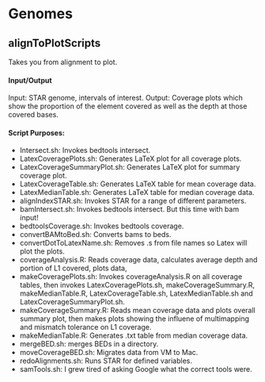 # Genomes
## alignToPlotScripts

Takes you from alignment to plot.

#### Input/Output
Input: 		STAR genome, intervals of interest.
Output: 	Coverage plots which show the proportion of the element covered as well as the depth at those covered bases.

#### Script Purposes:



- Intersect.sh:					Invokes bedtools intersect.
- LatexCoveragePlots.sh: 			Generates LaTeX plot for all coverage plots.
- LatexCoverageSummaryPlot.sh: 	Generates LaTeX plot for summary coverage plot.
- LatexCoverageTable.sh:  		Generates LaTeX table for mean coverage data.
- LatexMedianTable.sh: 			Generates LaTeX table for median coverage data.
- alignIndexSTAR.sh:		 	Invokes STAR for a range of different parameters.
- bamIntersect.sh:				Invokes bedtools intersect. But this time with bam input!
- bedtoolsCoverage.sh: 			Invokes bedtools coverage.
- convertBAMtoBed.sh: 			Converts bams to beds. 
- convertDotToLatexName.sh:		Removes .s from file names so Latex will plot the plots.
- coverageAnalysis.R:			Reads coverage data, calculates average depth and portion of L1 covered, plots data,
- makeCoveragePlots.sh:			Invokes coverageAnalysis.R on all coverage tables, then invokes LatexCoveragePlots.sh, makeCoverageSummary.R, makeMedianTable.R, LatexCoverageTable.sh, LatexMedianTable.sh and LatexCoverageSummaryPlot.sh.
- makeCoverageSummary.R:		Reads mean coverage data and plots overall summary plot, then makes plots showing the influene of multimapping and mismatch tolerance on L1 coverage.
- makeMedianTable.R:			Generates .txt table from median coverage data.
- mergeBED.sh:					merges BEDs in a directory.
- moveCoverageBED.sh:			Migrates data from VM to Mac.
- redoAlignments.sh: 			Runs STAR for defined variables.
- samTools.sh: 					I grew tired of asking Google what the correct tools were.